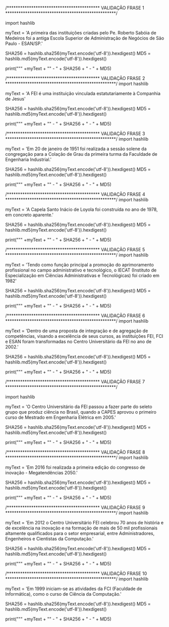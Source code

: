 /****************************************** VALIDAÇÃO FRASE 1 **************************************************/

import hashlib

myText = 'A primeira das instituições criadas pelo Pe. Roberto Sabóia de Medeiros foi a antiga Escola Superior de Administração de Negócios de São Paulo - ESAN/SP.'

SHA256 = hashlib.sha256(myText.encode('utf-8')).hexdigest()
MD5 = hashlib.md5(myText.encode('utf-8')).hexdigest()

print("\"" +myText + "\" - " + SHA256 + " - " + MD5)

/****************************************** VALIDAÇÃO FRASE 2 **************************************************/
import hashlib

myText = 'A FEI é uma instituição vinculada estatutariamente à Companhia de Jesus'

SHA256 = hashlib.sha256(myText.encode('utf-8')).hexdigest()
MD5 = hashlib.md5(myText.encode('utf-8')).hexdigest()

print("\"" +myText + "\" - " + SHA256 + " - " + MD5)

/****************************************** VALIDAÇÃO FRASE 3 **************************************************/
import hashlib

myText = 'Em 20 de janeiro de 1951 foi realizada a sessão solene da congregação para a Colação de Grau da primeira turma da Faculdade de Engenharia Industrial.'

SHA256 = hashlib.sha256(myText.encode('utf-8')).hexdigest()
MD5 = hashlib.md5(myText.encode('utf-8')).hexdigest()

print("\"" +myText + "\" - " + SHA256 + " - " + MD5)

/****************************************** VALIDAÇÃO FRASE 4 **************************************************/
import hashlib

myText = 'A Capela Santo Inácio de Loyola foi construída no ano de 1978, em concreto aparente.'

SHA256 = hashlib.sha256(myText.encode('utf-8')).hexdigest()
MD5 = hashlib.md5(myText.encode('utf-8')).hexdigest()

print("\"" +myText + "\" - " + SHA256 + " - " + MD5)

/****************************************** VALIDAÇÃO FRASE 5 **************************************************/
import hashlib

myText = 'Tendo como função principal a promoção do aprimoramento profissional no campo administrativo e tecnológico, o IECAT (Instituto de Especialização em Ciências Administrativas e Tecnológicas) foi criado em 1982'

SHA256 = hashlib.sha256(myText.encode('utf-8')).hexdigest()
MD5 = hashlib.md5(myText.encode('utf-8')).hexdigest()

print("\"" +myText + "\" - " + SHA256 + " - " + MD5)

/****************************************** VALIDAÇÃO FRASE 6 **************************************************/
import hashlib

myText = 'Dentro de uma proposta de integração e de agregação de competências, visando a excelência de seus cursos, as instituições FEI, FCI e ESAN foram transformadas no Centro Universitário da FEI no ano de 2002.'

SHA256 = hashlib.sha256(myText.encode('utf-8')).hexdigest()
MD5 = hashlib.md5(myText.encode('utf-8')).hexdigest()

print("\"" +myText + "\" - " + SHA256 + " - " + MD5)

/****************************************** VALIDAÇÃO FRASE 7 **************************************************/

import hashlib

myText = 'O Centro Universitário da FEI passou a fazer parte do seleto grupo que produz ciência no Brasil, quando a CAPES aprovou o primeiro curso de Mestrado em Engenharia Elétrica em 2005.'

SHA256 = hashlib.sha256(myText.encode('utf-8')).hexdigest()
MD5 = hashlib.md5(myText.encode('utf-8')).hexdigest()

print("\"" +myText + "\" - " + SHA256 + " - " + MD5)

/****************************************** VALIDAÇÃO FRASE 8 **************************************************/
import hashlib

myText = 'Em 2016 foi realizada a primeira edição do congresso de inovação - Megatendências 2050.'

SHA256 = hashlib.sha256(myText.encode('utf-8')).hexdigest()
MD5 = hashlib.md5(myText.encode('utf-8')).hexdigest()

print("\"" +myText + "\" - " + SHA256 + " - " + MD5)

/****************************************** VALIDAÇÃO FRASE 9 **************************************************/
import hashlib

myText = 'Em 2012 o Centro Universitário FEI celebrou 70 anos de história e de excelência na inovação e na formação de mais de 50 mil profissionais altamente qualificados para o setor empresarial, entre Administradores, Engenheiros e Cientistas da Computação.'

SHA256 = hashlib.sha256(myText.encode('utf-8')).hexdigest()
MD5 = hashlib.md5(myText.encode('utf-8')).hexdigest()

print("\"" +myText + "\" - " + SHA256 + " - " + MD5)

/****************************************** VALIDAÇÃO FRASE 10 **************************************************/
import hashlib

myText = 'Em 1999 iniciam-se as atividades da FCI (Faculdade de Informática), como o curso de Ciência da Computação.'

SHA256 = hashlib.sha256(myText.encode('utf-8')).hexdigest()
MD5 = hashlib.md5(myText.encode('utf-8')).hexdigest()

print("\"" +myText + "\" - " + SHA256 + " - " + MD5)

